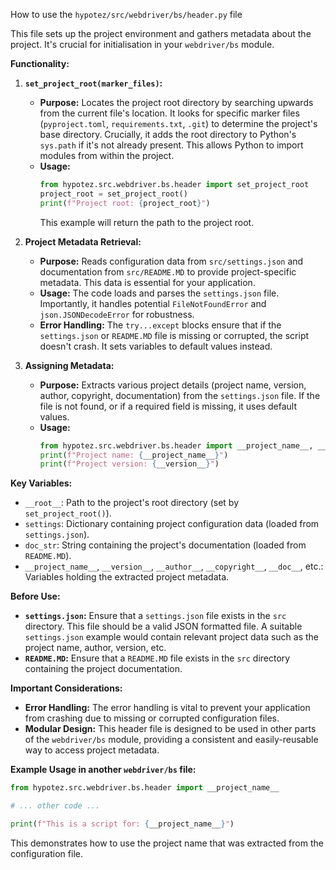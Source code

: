 How to use the `hypotez/src/webdriver/bs/header.py` file

This file sets up the project environment and gathers metadata about the project.  It's crucial for initialisation in your `webdriver/bs` module.

**Functionality:**

1. **`set_project_root(marker_files)`:**
   - **Purpose:** Locates the project root directory by searching upwards from the current file's location.  It looks for specific marker files (`pyproject.toml`, `requirements.txt`, `.git`) to determine the project's base directory.  Crucially, it adds the root directory to Python's `sys.path` if it's not already present. This allows Python to import modules from within the project.
   - **Usage:**
     ```python
     from hypotez.src.webdriver.bs.header import set_project_root
     project_root = set_project_root()
     print(f"Project root: {project_root}")
     ```
     This example will return the path to the project root.


2. **Project Metadata Retrieval:**
   - **Purpose:** Reads configuration data from `src/settings.json` and documentation from `src/README.MD` to provide project-specific metadata. This data is essential for your application.
   - **Usage:** The code loads and parses the `settings.json` file.  Importantly, it handles potential `FileNotFoundError` and `json.JSONDecodeError` for robustness.  
   - **Error Handling:**  The `try...except` blocks ensure that if the `settings.json` or `README.MD` file is missing or corrupted, the script doesn't crash. It sets variables to default values instead.


3. **Assigning Metadata:**
   - **Purpose:** Extracts various project details (project name, version, author, copyright, documentation) from the `settings.json` file.  If the file is not found, or if a required field is missing, it uses default values.
   - **Usage:**
     ```python
     from hypotez.src.webdriver.bs.header import __project_name__, __version__
     print(f"Project name: {__project_name__}")
     print(f"Project version: {__version__}")
     ```

**Key Variables:**

- `__root__`: Path to the project's root directory (set by `set_project_root()`).
- `settings`: Dictionary containing project configuration data (loaded from `settings.json`).
- `doc_str`: String containing the project's documentation (loaded from `README.MD`).
- `__project_name__`, `__version__`, `__author__`, `__copyright__`, `__doc__`, etc.: Variables holding the extracted project metadata.


**Before Use:**

- **`settings.json`:** Ensure that a `settings.json` file exists in the `src` directory. This file should be a valid JSON formatted file.  A suitable `settings.json` example would contain relevant project data such as the project name, author, version, etc.
- **`README.MD`:**  Ensure that a `README.MD` file exists in the `src` directory containing the project documentation.


**Important Considerations:**

- **Error Handling:** The error handling is vital to prevent your application from crashing due to missing or corrupted configuration files.
- **Modular Design:** This header file is designed to be used in other parts of the `webdriver/bs` module, providing a consistent and easily-reusable way to access project metadata.


**Example Usage in another `webdriver/bs` file:**

```python
from hypotez.src.webdriver.bs.header import __project_name__

# ... other code ...

print(f"This is a script for: {__project_name__}")
```
This demonstrates how to use the project name that was extracted from the configuration file.